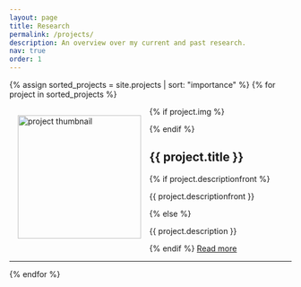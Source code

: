 ```yaml
---
layout: page
title: Research
permalink: /projects/
description: An overview over my current and past research.
nav: true
order: 1
---
```



{% assign sorted_projects = site.projects | sort: "importance" %}
{% for project in sorted_projects %}

<div class="table">
{% if project.img %}

<img width=220px src="{{ project.img | relative_url }}" alt="project thumbnail" align=left style="margin:15px;">

{% endif %}

<h2 class="card-title">{{ project.title }}</h2>
{% if project.descriptionfront %}
<p class="card-text">{{ project.descriptionfront }}</p>
{% else %}
<p class="card-text">{{ project.description }}</p>
{% endif %}
<a href="{{ project.url | relative_url }}"> Read more </a>
</div>
<hr>

{% endfor %}


